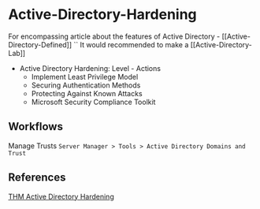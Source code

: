 # Active-Directory-Hardening

For encompassing article about the features of Active Directory - [[Active-Directory-Defined]] 
``
It would recommended to make a [[Active-Directory-Lab]]


- Active Directory Hardening: Level - Actions
	- Implement Least Privilege Model
	- Securing Authentication Methods
	- Protecting Against Known Attacks
	- Microsoft Security Compliance Toolkit


## Workflows

Manage Trusts
`Server Manager > Tools > Active Directory Domains and Trust`


## References

[THM Active Directory Hardening](https://tryhackme.com/room/activedirectoryhardening)